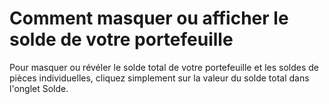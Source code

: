 # Comment masquer ou afficher le solde de votre portefeuille

Pour masquer ou révéler le solde total de votre portefeuille et les soldes de pièces individuelles, cliquez simplement sur la valeur du solde total dans l'onglet Solde.